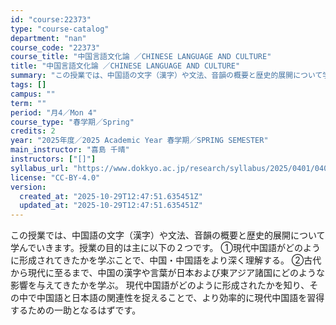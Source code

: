 ```yaml
---
id: "course:22373"
type: "course-catalog"
department: "nan"
course_code: "22373"
course_title: "中国言語文化論 ／CHINESE LANGUAGE AND CULTURE"
title: "中国言語文化論 ／CHINESE LANGUAGE AND CULTURE"
summary: "この授業では、中国語の文字（漢字）や文法、音韻の概要と歴史的展開について学んでいきます。授業の目的は主に以下の２つです。 ①現代中国語がどのように形成されてきたかを学ぶことで、中国・中国語をより深く理解する。 ②古代から現代に至るまで、中国…"
tags: []
campus: ""
term: ""
period: "月4／Mon 4"
course_type: "春学期／Spring"
credits: 2
year: "2025年度／2025 Academic Year 春学期／SPRING SEMESTER"
main_instructor: "喜島 千晴"
instructors: ["[]"]
syllabus_url: "https://www.dokkyo.ac.jp/research/syllabus/2025/0401/0401_22373_ja_JP.html"
license: "CC-BY-4.0"
version:
  created_at: "2025-10-29T12:47:51.635451Z"
  updated_at: "2025-10-29T12:47:51.635451Z"
---
```

この授業では、中国語の文字（漢字）や文法、音韻の概要と歴史的展開について学んでいきます。授業の目的は主に以下の２つです。 ①現代中国語がどのように形成されてきたかを学ぶことで、中国・中国語をより深く理解する。 ②古代から現代に至るまで、中国の漢字や言葉が日本および東アジア諸国にどのような影響を与えてきたかを学ぶ。 現代中国語がどのように形成されたかを知り、その中で中国語と日本語の関連性を捉えることで、より効率的に現代中国語を習得するための一助となるはずです。
